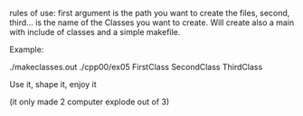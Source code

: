 rules of use: first argument is the path you want to create the files, second, third... is the name of the Classes you want to create. Will create also a main with include of classes and a simple makefile.

Example:

./makeclasses.out ./cpp00/ex05 FirstClass SecondClass ThirdClass

Use it, shape it, enjoy it 

(it only made 2 computer explode out of 3)